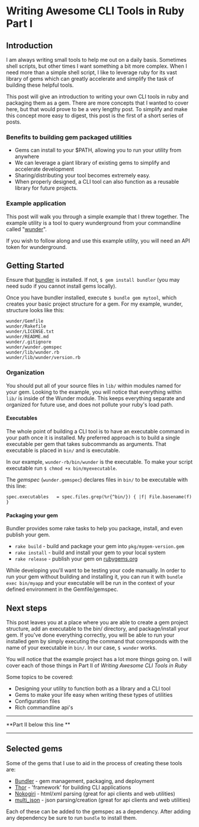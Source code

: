 # Writing Awesome CLI Tools in Ruby Part I

## Introduction

I am always writing small tools to help me out on a daily basis.  Sometimes shell scripts, but other
times I want something a bit more complex.  When I need more than a simple shell script, I like to
leverage ruby for its vast library of gems which can greatly accelerate and simplify the task of
building these helpful tools.  

This post will give an introduction to writing your own CLI tools in ruby and packaging them as a
gem.  There are more concepts that I wanted to cover here, but that would prove to be a very lengthy
post.  To simplify and make this concept more easy to digest, this post is the first of a short
series of posts.

### Benefits to building gem packaged utilities

  * Gems can install to your $PATH, allowing you to run your utility from anywhere
  * We can leverage a giant library of existing gems to simplify and accelerate development
  * Sharing/distributing your tool becomes extremely easy.
  * When properly designed, a CLI tool can also function as a reusable library for future projects.

### Example application

This post will walk you through a simple example that I threw together.  The example utility is a
tool to query wunderground from your commandline called "[wunder]".

If you wish to follow along and use this example utility, you will need an API token for
wunderground.

## Getting Started

Ensure that [bundler] is installed.  If not, `$ gem install bundler` (you may need sudo if you cannot
  install gems locally).

Once you have bundler installed, execute `$ bundle gem mytool`, which creates your basic project
structure for a gem.  For my example, wunder, structure looks like this:

    wunder/Gemfile
    wunder/Rakefile
    wunder/LICENSE.txt
    wunder/README.md
    wunder/.gitignore
    wunder/wunder.gemspec
    wunder/lib/wunder.rb
    wunder/lib/wunder/version.rb

### Organization

You should put all of your source files in `lib/` within modules named for your gem. Looking to the
example, you will notice that everything within `lib/` is inside of the Wunder module.  This keeps
everything separate and organized for future use, and does not pollute your ruby's load path.

#### Executables

The whole point of building a CLI tool is to have an executable command in your path once it is
installed.  My preferred approach is to build a single executable per gem that takes subcommands as
arguments.  That executable is placed in `bin/` and is executable.

In our example, `wunder-rb/bin/wunder` is the executable.  To make your script executable run
`$ chmod +x bin/myexecutable`.

The *gemspec* (`wunder.gemspec`) declares files in `bin/` to be executable with this line:

    spec.executables   = spec.files.grep(%r{^bin/}) { |f| File.basename(f) }


#### Packaging your gem

Bundler provides some rake tasks to help you package, install, and even publish your gem.  

 * `rake build` - build and package your gem into `pkg/mygem-version.gem`
 * `rake install` - build and install your gem to your local system
 * `rake release` - publish your gem on [rubygems.org]

While developing you'll want to be testing your code manually.  In order to run your gem without
building and installing it, you can run it with `bundle exec bin/myapp` and your executable will
be run in the context of your defined environment in the Gemfile/gemspec.

## Next steps

This post leaves you at a place where you are able to create a gem project structure, add an
executable to the bin/ directory, and package/install your gem.  If you've done everything
correctly, you will be able to run your installed gem by simply executing the command that
corresponds with the name of your executable in `bin/`.  In our case, `$ wunder` works.

You will notice that the example project has a lot more things going on.  I will cover each
of those things in Part II of *Writing Awesome CLI Tools in Ruby*

Some topics to be covered:

  * Designing your utility to function both as a library and a CLI tool
  * Gems to make your life easy when writing these types of utilities
  * Configuration files
  * Rich commandline api's


----------

**Part II below this line **

----------

## Selected gems

Some of the gems that I use to aid in the process of creating these tools are:

  * [Bundler] - gem management, packaging, and deployment
  * [Thor] - 'framework' for building CLI applications
  * [Nokogiri] - html/xml parsing (great for api clients and web utilities)
  * [multi_json] - json parsing/creation (great for api clients and web utilities)

Each of these can be added to the gemspec as a dependency.  After adding any dependency
be sure to run `bundle` to install them.

[Bundler]:http://bundler.io
[Thor]:http://whatisthor.com
[Nokogiri]:http://nokogiri.org
[multi_json]:https://github.com/intridea/multi_json
[wunder]:https://github.com/ryands/wunder-rb
[rubygems.org]:http://rubygems.org
